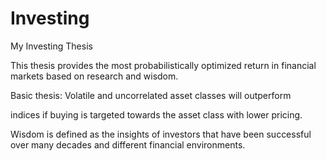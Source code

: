 # Investing
My Investing Thesis

This thesis provides the most probabilistically optimized return in financial markets based on research and wisdom.

Basic thesis: Volatile and uncorrelated asset classes will outperform 

indices if buying is targeted towards the asset class with lower pricing.

Wisdom is defined as the insights of investors that have been successful over many decades and different financial environments.
